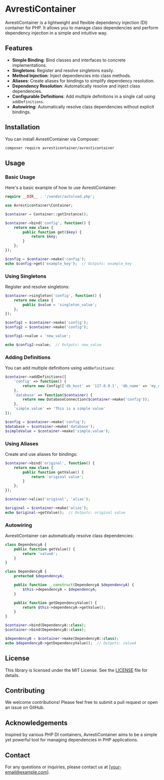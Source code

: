 # AvrestiContainer

AvrestiContainer is a lightweight and flexible dependency injection (DI) container for PHP. It allows you to manage class dependencies and perform dependency injection in a simple and intuitive way.

## Features

- **Simple Binding**: Bind classes and interfaces to concrete implementations.
- **Singletons**: Register and resolve singletons easily.
- **Method Injection**: Inject dependencies into class methods.
- **Aliases**: Create aliases for bindings to simplify dependency resolution.
- **Dependency Resolution**: Automatically resolve and inject class dependencies.
- **Configurable Definitions**: Add multiple definitions in a single call using `addDefinitions`.
- **Autowiring**: Automatically resolve class dependencies without explicit bindings.

## Installation

You can install AvrestiContainer via Composer:

```bash
composer require avresticontainer/avresticontainer
```

## Usage

### Basic Usage

Here's a basic example of how to use AvrestiContainer:

```php
require __DIR__ . '/vendor/autoload.php';

use Avresticontainer\Container;

$container = Container::getInstance();

$container->bind('config', function() {
    return new class {
        public function get($key) {
            return $key;
        }
    };
});

$config = $container->make('config');
echo $config->get('example_key');  // Outputs: example_key
```

### Using Singletons

Register and resolve singletons:

```php
$container->singleton('config', function() {
    return new class {
        public $value = 'singleton_value';
    };
});

$config1 = $container->make('config');
$config2 = $container->make('config');

$config1->value = 'new_value';

echo $config2->value;  // Outputs: new_value
```

### Adding Definitions

You can add multiple definitions using `addDefinitions`:

```php
$container->addDefinitions([
    'config' => function() {
        return new Config(['db_host' => '127.0.0.1', 'db_name' => 'my_database']);
    },
    'database' => function($container) {
        return new DatabaseConnection($container->make('config'));
    },
    'simple.value' => 'This is a simple value'
]);

$config = $container->make('config');
$database = $container->make('database');
$simpleValue = $container->make('simple.value');
```

### Using Aliases

Create and use aliases for bindings:

```php
$container->bind('original', function() {
    return new class {
        public function getValue() {
            return 'original value';
        }
    };
});

$container->alias('original', 'alias');

$original = $container->make('alias');
echo $original->getValue();  // Outputs: original value
```

### Autowiring

AvrestiContainer can automatically resolve class dependencies:

```php
class DependencyA {
    public function getValue() {
        return 'valueA';
    }
}

class DependencyB {
    protected $dependencyA;

    public function __construct(DependencyA $dependencyA) {
        $this->dependencyA = $dependencyA;
    }

    public function getDependencyValue() {
        return $this->dependencyA->getValue();
    }
}

$container->bind(DependencyA::class);
$container->bind(DependencyB::class);

$dependencyB = $container->make(DependencyB::class);
echo $dependencyB->getDependencyValue();  // Outputs: valueA
```

## License

This library is licensed under the MIT License. See the [LICENSE](LICENSE) file for details.

## Contributing

We welcome contributions! Please feel free to submit a pull request or open an issue on GitHub.

## Acknowledgements

Inspired by various PHP DI containers, AvrestiContainer aims to be a simple yet powerful tool for managing dependencies in PHP applications.

## Contact

For any questions or inquiries, please contact us at [your-email@example.com].
